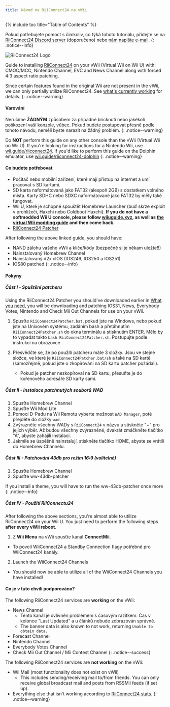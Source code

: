 ```yaml
---
title: Návod na RiiConnect24 na vWii
---
```


{% include toc title="Table of Contents" %}

Pokud potřebujete pomoct s čímkoliv, co týká tohoto tutoriálu, přidejte se na [RiiConnect24 Discord server](https://discord.gg/rc24) (doporučeno) nebo [nám napište e-mail](mailto:support@riiconnect24.net).
{: .notice--info}

![RiiConnect24 Logo](/images/WiiRC24Logo.jpg)

Guide to installing [RiiConnect24](https://rc24.xyz) on your vWii (Virtual Wii on Wii U) with: CMOC/MCC, Nintendo Channel, EVC and News Channel along with forced 4:3 aspect ratio patching.

Since certain features found in the original Wii are not present in the vWii, we can only partially utilize RiiConnect24. See [what's currently working](#whats-currently-working) for details.
{: .notice--warning}

#### Varování

Neručíme **ŽÁDNÝM** způsobem za případné bricknutí nebo jakékoli poškození vaší konzole, vůbec. Pokud budete postupovat přesně podle tohoto návodu, neměli byste narazit na žádný problém.
{: .notice--warning}

Do **NOT** perform this guide on any other console than the vWii (Virtual Wii on Wii U). If you're looking for instructions for a Nintendo Wii, use [wii.guide/riiconnect24](riiconnect24). If you'd like to perform this guide on the Dolphin emulator, use [wii.guide/riiconnect24-dolphin](/riiconnect24-dolphin)
{: .notice--warning}

#### Co budete potřebovat

* Počítač nebo mobilní zařízení, které mají přístup na internet a umí pracovat s SD kartami.
* SD karta naformátovaná jako FAT32 (alespoň 2GB) s dostatkem volného místa. Karty SDHC nebo SDXC naformátované jako FAT32 by měly také fungovat.
* Wii U, které je schopné spouštět Homebrew Launcher (buď skrze exploit v prohlížeči, Haxchi nebo Coldboot Haxchi). **If you do not have a softmodded Wii U console, please follow [wiiuguide.xyz](https://wiiuguide.xyz), as well as [the virtual Wii modding guide](https://wiiuguide.xyz/#/vwii-modding) and then come back.**
* [RiiConnect24 Patcher](https://github.com/RiiConnect24/RiiConnect24-Patcher/releases)

After following the above linked guide, you should have:
* NAND zálohu vašeho vWii a klíče/kódy (bezpečně si je někam uložte!!)
* Nainstalovaný Homebrew Channel
* Nainstalovaný d2x cIOS (IOS249, IOS250 a IOS251)
* IOS80 patched
{: .notice--info}

#### Pokyny

##### Část I - Spuštění patcheru

Using the RiiConnect24 Patcher you should've downloaded earlier in [What you need](#what-you-need), you will be downloading and patching IOS31, News, Everybody Votes, Nintendo and Check Mii Out Channels for use on your vWii.

1. Spusťte `RiiConnect24Patcher.bat`, pokud jste na Windows, nebo pokud jste na Unixovém systému, zadáním bash a přetáhnutím `RiiConnect24Patcher.sh` do okna terminálu a stisknutím ENTER. Mělo by to vypadat takto `bash RiiConnect24Patcher.sh`. Postupujte podle instrukcí na obrazovce

2. Přesvědčte se, že po použití patcheru máte 3 složky. Jsou ve stejné složce, ve které je `RiiConnect24Patcher.bat/sh` a také na SD kartě (samozřejmě, pokud jste o zkopírování na SD kartu patcher požádali).
   - Pokud je patcher nezkopíroval na SD kartu, přesuňte je do kořenového adresáře SD karty sami.

##### Část II - Instalace patchnutých souborů WAD

1. Spusťte Homebrew Channel
2. Spusťte Wii Mod Lite
3. Pomocí D-Padu na Wii Remotu vyberte možnost `WAD Manager`, poté přejděte do složky `wad`.
4. Zvýrazněte všechny WADy s `RiiConnect24` v názvu a stiskněte "+" pro jejich výběr. Až budou všechny zvýrazněné, dvakrát zmáčkněte tlačítko "A", abyste zahájili instalaci.
5. Jakmile se úspěšně nainstalují, stiskněte tlačítko HOME, abyste se vrátili do Homebrew Channelu.

##### Část III - Patchování 43db pro režim 16:9 (volitelné)

1. Spusťte Homebrew Channel
2. Spusťte ww-43db-patcher

If you install a theme, you will have to run the ww-43db-patcher once more
{: .notice--info}

##### Část IV - Použití RiiConnectu24

After following the above sections, you're almost able to utilize RiiConnect24 on your Wii U. You just need to perform the following steps **after every vWii reboot**.

1. Z **Wii Menu** na vWii spusťte kanál **ConnectMii**.
* To povolí WiiConnect24 a Standby Connection flagy potřebné pro WiiConnect24 kanály.
2. Launch the WiiConnect24 Channels
* You should now be able to utilize all of the WiiConnect24 Channels you have installed!

#### Co je v tuto chvíli podporováno?
The following RiiConnect24 services are **working** on the vWii:
* News Channel
    * Tento kanál je ovlivněn problémem s časovým razítkem. Čas v kolonce "Last Updated" a u článků nebude zobrazován správně.
    * The banner data is also known to not work, returning `Unable to obtain data.`
* Forecast Channel
* Nintendo Channel
* Everybody Votes Channel
* Check Mii Out Channel / Mii Contest Channel
{: .notice--success}

The following RiiConnect24 services are **not working** on the vWii:
* Wii Mail (most functionality does not exist on vWii)
    * This includes sending/receiving mail to/from friends. You can only receive global broadcast mail and posts from RSSMii feeds (if set up).
* Everything else that isn't working according to [RiiConnect24 stats](https://rc24.xyz/stats/index.html).
{: .notice--warning}